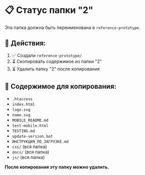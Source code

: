 # 📋 Статус папки "2"

Эта папка должна быть переименована в `reference-prototype`.

## 🔄 Действия:

1. ✅ Создали `reference-prototype/`
2. ⏳ Скопировать содержимое из папки "2"
3. ⏳ Удалить папку "2" после копирования

## 📁 Содержимое для копирования:

- `.htaccess`
- `index.html`
- `logo.svg` 
- `name.svg`
- `MOBILE_README.md`
- `test-mobile.html`
- `TESTING.md`
- `update-version.bat`
- `ИНСТРУКЦИЯ_ПО_ЗАГРУЗКЕ.md`
- `css/` (вся папка)
- `docs/` (вся папка)  
- `js/` (вся папка)

**После копирования эту папку можно удалить.**
